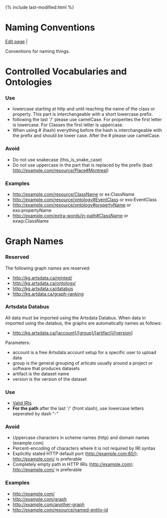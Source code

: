 {% include last-modified.html %}
 
Naming Conventions
===================
[Edit page](https://github.com/culturecreates/artsdata-data-model/blob/master/{{page.path}}) | <span id="last-modified"></span>

Conventions for naming things. 

# Controlled Vocabularies and Ontologies
### Use
* lowercase starting at http and until reaching the name of the class or property.  This part is interchangeable with a short lowercase prefix.
* following the last '/' please use camelCase. For properties the first letter is lowercase. For Classes the first letter is uppercase.
* When using # (hash) everything before the hash is interchangeable with the prefix and should be lower case. After the # please use camelCase.

### Avoid
* Do not use snakecase (this_is_snake_case)
* Do not use uppercase in the part that is replaced by the prefix (bad: http://example.com/resource/Place#Montreal)

### Examples
* http://example.com/resource/ClassName or ex:ClassName
* http://example.com/resource/ontology#EventClass or exo:EventClass
* http://example.com/resource/ontology#propertyName or exo:propertyName
* http://example.com/extra-words/in-path#ClassName or exwp:ClassName

# Graph Names

### Reserved
The following graph names are reserved:
* http://kg.artsdata.ca/minted/
* http://kg.artsdata.ca/ontology/
* http://kg.artsdata.ca/databus
* http://kg.artdata.ca/graph-ranking

### Artsdata Databus
All data must be imported using the Artsdata Databus. When data in imported using the databus, the graphs are automatically names as follows:
* http://kg.artsdata.ca/[account]/[group]/[artifact]/[version]

Parameters:
* account is a free Artsdata account setup for a specific user to upload data
* group is the general grouping of articats usually around a project or software that produces datasets
* artifact is the dataset name
* version is the version of the dataset


### Use
* [Valid IRIs](https://www.w3.org/TR/rdf11-concepts/#section-rdf-graph)
* **For the path** after the last '/' (front slash), use lowercase letters seperated by dash "-" 

### Avoid
* Uppercase characters in scheme names (http) and domain names (example.com)
* Percent-encoding of characters where it is not required by IRI syntax
* Explicitly stated HTTP default port (http://example.com:80/); http://example.com/ is preferable
* Completely empty path in HTTP IRIs (http://example.com); http://example.com/ is preferable

### Examples
* http://example.com/
* http://example.com/graph
* http://example.com/another-graph
* http://example.com/resource/named-entity-id

